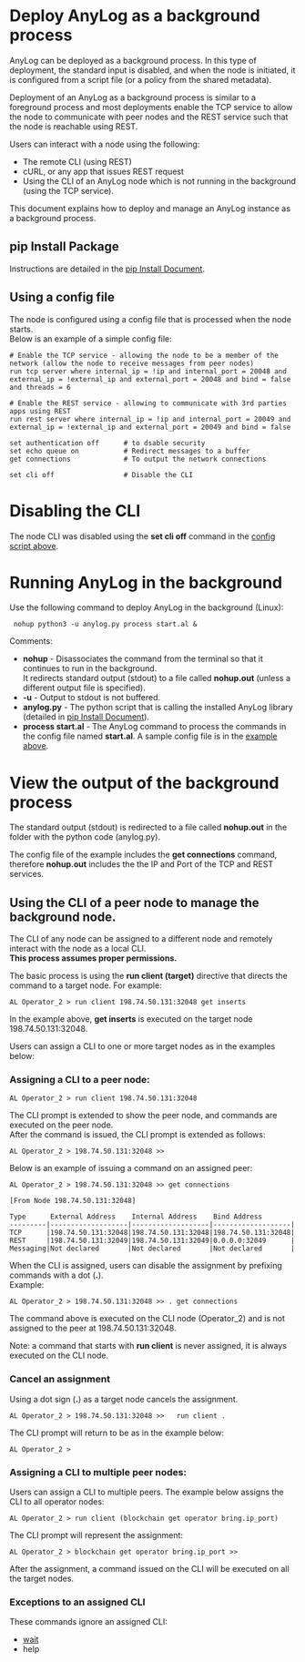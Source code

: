 # Deploy AnyLog as a background process 

AnyLog can be deployed as a background process. In this type of deployment, the standard input is disabled,
 and when the node is initiated, it is configured from a script file (or a policy from the shared metadata).
  
Deployment of an AnyLog as a background process is similar to a foreground process and most deployments 
enable the TCP service to allow the node to communicate with peer nodes and the REST service such that the node is reachable using REST. 

Users can interact with a node using the following:
* The remote CLI (using REST)
* cURL, or any app that issues REST request
* Using the CLI of an AnyLog node which is not running in the background (using the TCP service). 

This document explains how to deploy and manage an AnyLog instance as a background process.

## pip Install Package

Instructions are detailed in the [pip Install Document](Pip%20Install.md#anylog-as-a-_pip_-package).

## Using a config file

The node is configured using a config file that is processed when the node starts.  
Below is an example of a simple config file:

```anylog 
# Enable the TCP service - allowing the node to be a member of the network (allow the node to receive messages from peer nodes)
run tcp server where internal_ip = !ip and internal_port = 20048 and external_ip = !external_ip and external_port = 20048 and bind = false and threads = 6

# Enable the REST service - allowing to communicate with 3rd parties apps using REST
run rest server where internal_ip = !ip and internal_port = 20049 and external_ip = !external_ip and external_port = 20049 and bind = false

set authentication off      # to dsable security
set echo queue on           # Redirect messages to a buffer
get connections             # To output the network connections

set cli off                 # Disable the CLI
```   

# Disabling the CLI

The node CLI was disabled using the **set cli off** command in the [config script above](#using-a-config-file).

# Running AnyLog in the background

Use the following command to deploy AnyLog in the background (Linux):
```anylog
 nohup python3 -u anylog.py process start.al &
```
Comments:
* **nohup** - Disassociates the command from the terminal so that it continues to run in the background.  
It redirects standard output (stdout) to a file called **nohup.out** (unless a different output file is specified).
* **-u** - Output to stdout is not buffered.
* **anylog.py** - The python script that is calling the installed AnyLog library (detailed in [pip Install Document](Pip%20Install.md#anylog-as-a-_pip_-package)).
* **process start.al** - The AnyLog command to process the commands in the config file named **start.al**. A sample
 config file is in the [example above](#using-a-config-file).

# View the output of the background process

The standard output (stdout) is redirected to a file called **nohup.out** in the folder with the python code (anylog.py).

The config file of the example includes the **get connections** command, therefore **nohup.out** includes the the 
IP and Port of the TCP and REST services.

## Using the CLI of a peer node to manage the background node. 

The CLI of any node can be assigned to a different node and remotely interact with the node as a local CLI.  
**This process assumes proper permissions.**

The basic process is using the **run client (target)** directive that directs the command to a target node.
For example:
```anylog
AL Operator_2 > run client 198.74.50.131:32048 get inserts
```  
In the example above, **get inserts** is executed on the target node 198.74.50.131:32048.  

Users can assign a CLI to one or more target nodes as in the examples below:  

### Assigning a CLI to a peer node:
```anylog
AL Operator_2 > run client 198.74.50.131:32048
```  
The CLI prompt is extended to show the peer node, and commands are executed on the peer node.    
After the command is issued, the CLI prompt is extended as follows:

```anylog
AL Operator_2 > 198.74.50.131:32048 >> 
```

Below is an example of issuing a command on an assigned peer:
```anylog
AL Operator_2 > 198.74.50.131:32048 >> get connections

[From Node 198.74.50.131:32048]

Type      External Address    Internal Address    Bind Address
---------|-------------------|-------------------|-------------------|
TCP      |198.74.50.131:32048|198.74.50.131:32048|198.74.50.131:32048|
REST     |198.74.50.131:32049|198.74.50.131:32049|0.0.0.0:32049      |
Messaging|Not declared       |Not declared       |Not declared       |
```  

When the CLI is assigned, users can disable the assignment by prefixing commands with a dot (**.**).  
Example:
```anylog
AL Operator_2 > 198.74.50.131:32048 >> . get connections
```
The command above is executed on the CLI node (Operator_2) and is not assigned to the peer at 198.74.50.131:32048.

Note: a command that starts with **run client** is never assigned, it is always executed on the CLI node.

### Cancel an assignment

Using a dot sign (**.**) as a target node cancels the assignment.
```anylog
AL Operator_2 > 198.74.50.131:32048 >>   run client .
```  
The CLI prompt will return to be as in the example below:
```anylog
AL Operator_2 > 
```  
 
### Assigning a CLI to multiple peer nodes:

Users can assign a CLI to multiple peers. The example below assigns the CLI to all operator nodes:
 ```anylog
AL Operator_2 > run client (blockchain get operator bring.ip_port)
```
The CLI prompt will represent the assignment:
 ```anylog
AL Operator_2 > blockchain get operator bring.ip_port >>
```
After the assignment, a command issued on the CLI will be executed on all the target nodes.

### Exceptions to an assigned CLI
These commands ignore an assigned CLI:
* [wait](../../anylog%20commands.md#the-wait-command)
* help

